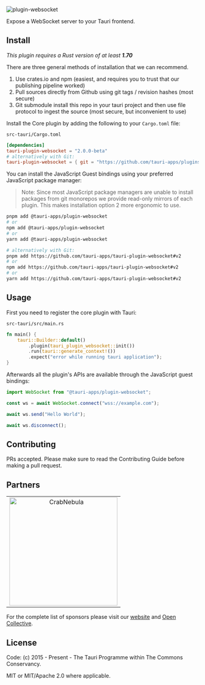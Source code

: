 ![plugin-websocket](https://github.com/tauri-apps/plugins-workspace/raw/v2/plugins/websocket/banner.png)

Expose a WebSocket server to your Tauri frontend.

## Install

_This plugin requires a Rust version of at least **1.70**_

There are three general methods of installation that we can recommend.

1. Use crates.io and npm (easiest, and requires you to trust that our publishing pipeline worked)
2. Pull sources directly from Github using git tags / revision hashes (most secure)
3. Git submodule install this repo in your tauri project and then use file protocol to ingest the source (most secure, but inconvenient to use)

Install the Core plugin by adding the following to your `Cargo.toml` file:

`src-tauri/Cargo.toml`

```toml
[dependencies]
tauri-plugin-websocket = "2.0.0-beta"
# alternatively with Git:
tauri-plugin-websocket = { git = "https://github.com/tauri-apps/plugins-workspace", branch = "v2" }
```

You can install the JavaScript Guest bindings using your preferred JavaScript package manager:

> Note: Since most JavaScript package managers are unable to install packages from git monorepos we provide read-only mirrors of each plugin. This makes installation option 2 more ergonomic to use.

```sh
pnpm add @tauri-apps/plugin-websocket
# or
npm add @tauri-apps/plugin-websocket
# or
yarn add @tauri-apps/plugin-websocket

# alternatively with Git:
pnpm add https://github.com/tauri-apps/tauri-plugin-websocket#v2
# or
npm add https://github.com/tauri-apps/tauri-plugin-websocket#v2
# or
yarn add https://github.com/tauri-apps/tauri-plugin-websocket#v2
```

## Usage

First you need to register the core plugin with Tauri:

`src-tauri/src/main.rs`

```rust
fn main() {
    tauri::Builder::default()
        .plugin(tauri_plugin_websocket::init())
        .run(tauri::generate_context!())
        .expect("error while running tauri application");
}
```

Afterwards all the plugin's APIs are available through the JavaScript guest bindings:

```javascript
import WebSocket from "@tauri-apps/plugin-websocket";

const ws = await WebSocket.connect("wss://example.com");

await ws.send("Hello World");

await ws.disconnect();
```

## Contributing

PRs accepted. Please make sure to read the Contributing Guide before making a pull request.

## Partners

<table>
  <tbody>
    <tr>
      <td align="center" valign="middle">
        <a href="https://crabnebula.dev" target="_blank">
          <img src="https://github.com/tauri-apps/plugins-workspace/raw/v2/.github/sponsors/crabnebula.svg" alt="CrabNebula" width="283">
        </a>
      </td>
    </tr>
  </tbody>
</table>

For the complete list of sponsors please visit our [website](https://tauri.app#sponsors) and [Open Collective](https://opencollective.com/tauri).

## License

Code: (c) 2015 - Present - The Tauri Programme within The Commons Conservancy.

MIT or MIT/Apache 2.0 where applicable.

